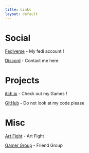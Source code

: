 ```yaml
---
title: Links
layout: default
---
```


# Social
[Fediverse](https://lethallava.land/@licorice45) - My fedi account !


[Discord](https://discordapp.com/users/517004474582171668) - Contact me here


# Projects
[itch.io](https://licorice45.itch.io/) - Check out my Games !


[GitHub](https://github.com/licorice45) - Do not look at my code please


# Misc


[Art Fight](https://artfight.net/~licorice45) - Art Fight


[Gamer Group](https://joystickjokers.lol/) - Friend Group
